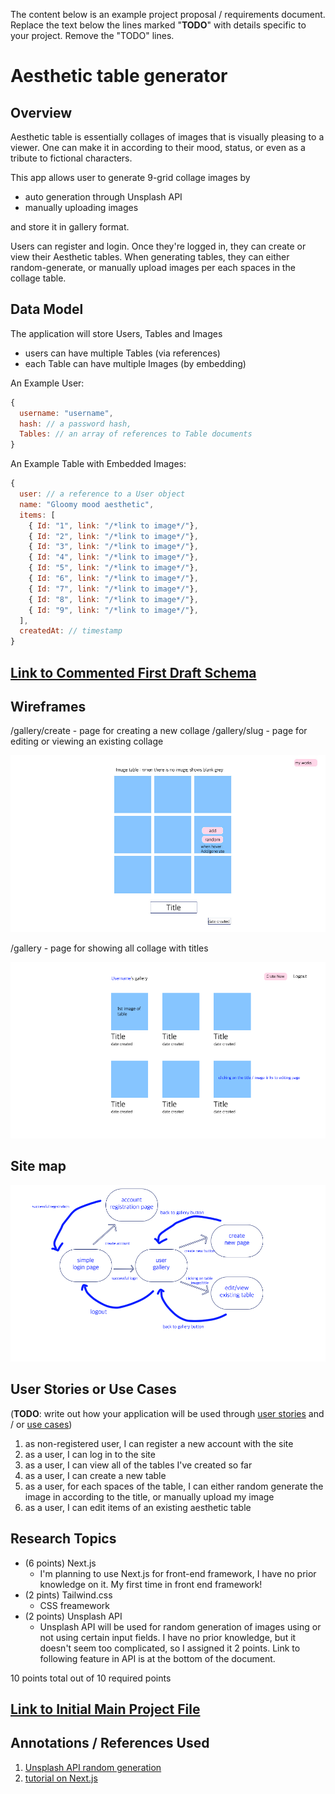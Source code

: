 The content below is an example project proposal / requirements document. Replace the text below the lines marked "__TODO__" with details specific to your project. Remove the "TODO" lines.


# Aesthetic table generator

## Overview

Aesthetic table is essentially collages of images that is visually pleasing to a viewer.
One can make it in according to their mood, status, or even as a tribute to fictional characters.

This app allows user to generate 9-grid collage images by
* auto generation through Unsplash API
* manually uploading images

and store it in gallery format. 

Users can register and login. Once they're logged in, they can create or view their Aesthetic tables. When generating tables, they can either random-generate, or manually upload images per each spaces in the collage table.


## Data Model

The application will store Users, Tables and Images

* users can have multiple Tables (via references)
* each Table can have multiple Images (by embedding)

An Example User:

```javascript
{
  username: "username",
  hash: // a password hash,
  Tables: // an array of references to Table documents
}
```

An Example Table with Embedded Images:

```javascript
{
  user: // a reference to a User object
  name: "Gloomy mood aesthetic",
  items: [
    { Id: "1", link: "/*link to image*/"},
    { Id: "2", link: "/*link to image*/"},
    { Id: "3", link: "/*link to image*/"},
    { Id: "4", link: "/*link to image*/"},
    { Id: "5", link: "/*link to image*/"},
    { Id: "6", link: "/*link to image*/"},
    { Id: "7", link: "/*link to image*/"},
    { Id: "8", link: "/*link to image*/"},
    { Id: "9", link: "/*link to image*/"},
  ],
  createdAt: // timestamp
}
```


## [Link to Commented First Draft Schema](db.mjs) 


## Wireframes

/gallery/create - page for creating a new collage
/gallery/slug - page for editing or viewing an existing collage

![edit create](wireframe/createEditPage.jpg)

/gallery - page for showing all collage with titles

![gallery](wireframe/galleryPage.png)


## Site map

![sitemap](wireframe/sitemap.png)

## User Stories or Use Cases

(__TODO__: write out how your application will be used through [user stories](http://en.wikipedia.org/wiki/User_story#Format) and / or [use cases](https://en.wikipedia.org/wiki/Use_case))

1. as non-registered user, I can register a new account with the site
2. as a user, I can log in to the site
3. as a user, I can view all of the tables I've created so far
4. as a user, I can create a new table
5. as a user, for each spaces of the table, I can either random generate the image in according to the title, or manually upload my image
6. as a user, I can edit items of an existing aesthetic table

## Research Topics

* (6 points) Next.js
    * I'm planning to use Next.js for front-end framework, I have no prior knowledge on it. My first time in front end framework!
* (2 pints) Tailwind.css
    * CSS freamework
* (2 points) Unsplash API
    * Unsplash API will be used for random generation of images using or not using certain input fields. I have no prior knowledge, but it doesn't seem too complicated, so I assigned it 2 points. Link to following feature in API is at the bottom of the document.


10 points total out of 10 required points 


## [Link to Initial Main Project File](app.mjs) 


## Annotations / References Used

1. [Unsplash API random generation](https://unsplash.com/documentation#get-a-random-photo)
2. [tutorial on Next.js](https://nextjs.org/learn/basics/create-nextjs-app)
